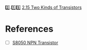 :two:.:one::five: [2.15 Two Kinds of Transistors](https://docs.sunfounder.com/projects/euler-kit/en/latest/pyproject/py_transistor.html)



# References

- [ ] [S8050 NPN Transistor](https://components101.com/transistors/s8050-transistor-pinout-equivalent-datasheet)
